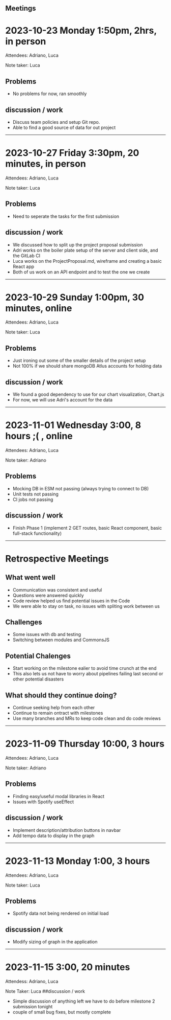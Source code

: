 ## Meetings
# 2023-10-23 Monday 1:50pm, 2hrs, in person
Attendees: Adriano, Luca

Note taker: Luca
## Problems
* No problems for now, ran smoothly
## discussion / work
* Discuss team policies and setup Git repo.
* Able to find a good source of data for out project

***

# 2023-10-27 Friday 3:30pm, 20 minutes, in person
Attendees: Adriano, Luca

Note taker: Luca
## Problems
* Need to seperate the tasks for the first submission
## discussion / work
* We discussed how to split up the project proposal submission
* Adri works on the boiler plate setup of the server and client side, and the GitLab CI
* Luca works on the ProjectProposal.md, wireframe and creating a basic React app
* Both of us work on an API endpoint and to test the one we create

***

# 2023-10-29 Sunday 1:00pm, 30 minutes, online
Attendees: Adriano, Luca

Note taker: Luca
## Problems
* Just ironing out some of the smaller details of the project setup
* Not 100% if we should share mongoDB Atlus accounts for holding data
## discussion / work
* We found a good dependency to use for our chart visualization, Chart.js
* For now, we will use Adri's account for the data

***

# 2023-11-01 Wednesday 3:00, 8 hours ;( , online
Attendees: Adriano, Luca

Note taker: Adriano
## Problems
* Mocking DB in ESM not passing (always trying to connect to DB)
* Unit tests not passing
* CI jobs not passing
## discussion / work
* Finish Phase 1 (implement 2 GET routes, basic React component, basic full-stack functionality)

***

# Retrospective Meetings

## What went well
* Communication was consistent and useful
* Questions were answered quickly
* Code review helped us find potential issues in the Code
* We were able to stay on task, no issues with spliting work between us

## Challenges

* Some issues with db and testing
* Switching between modules and CommonsJS

## Potential Chalenges

* Start working on the milestone ealier to avoid time crunch at the end
* This also lets us not have to worry about pipelines failing last second or other potential disasters

## What should they continue doing?

* Continue seeking help from each other
* Continue to remain ontract with milestones
* Use many branches and MRs to keep code clean and do code reviews

***

# 2023-11-09 Thursday 10:00, 3 hours
Attendees: Adriano, Luca

Note taker: Adriano
## Problems
* Finding easy/useful modal libraries in React
* Issues with Spotify useEffect
## discussion / work
* Implement description/attribution buttons in navbar
* Add tempo data to display in the graph

***

# 2023-11-13 Monday 1:00, 3 hours
Attendees: Adriano, Luca

Note taker: Luca
## Problems
* Spotify data not being rendered on initial load
## discussion / work
* Modify sizing of graph in the application

***

# 2023-11-15 3:00, 20 minutes
Attendess: Adriano, Luca

Note Taker: Luca
##discussion / work
* Simple discussion of anything left we have to do before milestone 2 submission tonight
* couple of small bug fixes, but mostly complete
